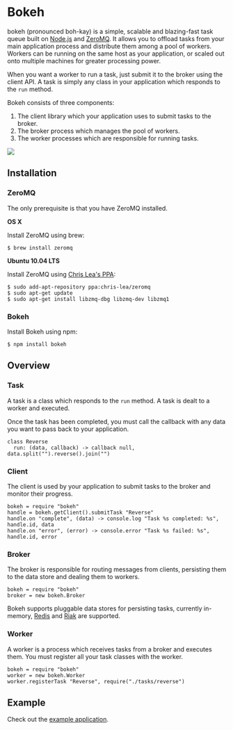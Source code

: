# Bokeh

bokeh (pronounced boh-kay) is a simple, scalable and blazing-fast task queue built on [Node.js](http://nodejs.org) and [ZeroMQ](http://zeromq.org). It allows you to offload tasks from your main application process and distribute them among a pool of workers. Workers can be running on the same host as your application, or scaled out onto multiple machines for greater processing power.

When you want a worker to run a task, just submit it to the broker using the client API. A task is simply any class in your application which responds to the `run` method.

Bokeh consists of three components:

1. The client library which your application uses to submit tasks to the broker.
2. The broker process which manages the pool of workers.
3. The worker processes which are responsible for running tasks.

![](https://github.com/nullobject/bokeh/raw/master/doc/bokeh.png)

## Installation

### ZeroMQ

The only prerequisite is that you have ZeroMQ installed.

**OS X**

Install ZeroMQ using brew:

    $ brew install zeromq

**Ubuntu 10.04 LTS**

Install ZeroMQ using [Chris Lea's PPA](https://launchpad.net/~chris-lea/+archive/zeromq):

    $ sudo add-apt-repository ppa:chris-lea/zeromq
    $ sudo apt-get update
    $ sudo apt-get install libzmq-dbg libzmq-dev libzmq1

### Bokeh

Install Bokeh using npm:

    $ npm install bokeh

## Overview

### Task

A task is a class which responds to the `run` method. A task is dealt to a worker and executed.

Once the task has been completed, you must call the callback with any data you want to pass back to your application.

    class Reverse
      run: (data, callback) -> callback null, data.split("").reverse().join("")

### Client

The client is used by your application to submit tasks to the broker and monitor their progress.

    bokeh = require "bokeh"
    handle = bokeh.getClient().submitTask "Reverse"
    handle.on "complete", (data) -> console.log "Task %s completed: %s", handle.id, data
    handle.on "error", (error) -> console.error "Task %s failed: %s", handle.id, error

### Broker

The broker is responsible for routing messages from clients, persisting them to the data store and dealing them to workers.

    bokeh = require "bokeh"
    broker = new bokeh.Broker

Bokeh supports pluggable data stores for persisting tasks, currently in-memory, [Redis](http://redis.io/) and [Riak](http://basho.com/products/riak-overview/) are supported.

### Worker

A worker is a process which receives tasks from a broker and executes them. You must register all your task classes with the worker.

    bokeh = require "bokeh"
    worker = new bokeh.Worker
    worker.registerTask "Reverse", require("./tasks/reverse")

## Example

Check out the [example application](bokeh/tree/master/example).
